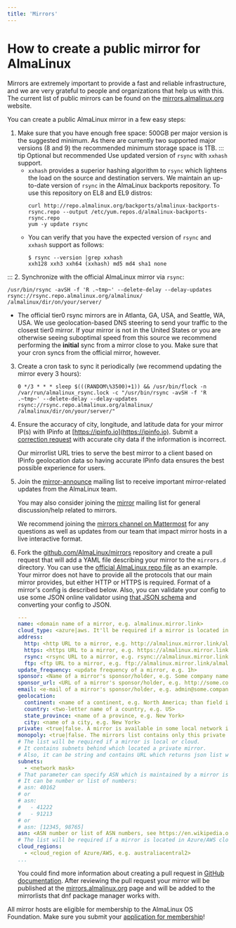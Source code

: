 ```yaml
---
title: 'Mirrors'
---
```

# How to create a public mirror for AlmaLinux

Mirrors are extremely important to provide a fast and reliable
infrastructure, and we are very grateful to people and organizations that
help us with this. The current list of public mirrors can be found on the
[mirrors.almalinux.org](https://mirrors.almalinux.org/) website.

You can create a public AlmaLinux mirror in a few easy steps:

1. Make sure that you have enough free space: 500GB per major version is the suggested minimum.  As there are currently two supported major versions (8 and 9) the recommended minimum storage space is 1TB.
::: tip Optional but recommended
Use updated version of `rsync` with `xxhash` support.
   - `xxhash` provides a superior hashing algorithm to `rsync` which lightens the load on the source and destination
   servers.
   We maintain an up-to-date version
   of `rsync` in the AlmaLinux backports repository.  To use this repository on EL8 and EL9 distros:
     ```shell
     curl http://repo.almalinux.org/backports/almalinux-backports-rsync.repo --output /etc/yum.repos.d/almalinux-backports-rsync.repo
     yum -y update rsync
     ```
   - You can verify that you have the expected version of `rsync` and `xxhash` support as follows:
     ```shell
     $ rsync --version |grep xxhash
     xxh128 xxh3 xxh64 (xxhash) md5 md4 sha1 none
     ```
:::
2. Synchronize with the official AlmaLinux mirror via `rsync`:  
   ```shell
   /usr/bin/rsync -avSH -f 'R .~tmp~' --delete-delay --delay-updates rsync://rsync.repo.almalinux.org/almalinux/ /almalinux/dir/on/your/server/
   ```
   - The official tier0 rsync mirrors are in Atlanta, GA, USA, and Seattle, WA, USA.  We use geolocation-based DNS steering to send your traffic to the closest tier0 mirror.  If your mirror is not in the United States or you are
   otherwise seeing suboptimal speed from this source we recommend performing the **initial** sync from a mirror
   close to you.  Make sure that your cron syncs from the official mirror, however.
3. Create a cron task to sync it periodically (we recommend updating the
   mirror every 3 hours):
   ```shell
   0 */3 * * * sleep $(((RANDOM\%3500)+1)) && /usr/bin/flock -n /var/run/almalinux_rsync.lock -c "/usr/bin/rsync -avSH -f 'R .~tmp~' --delete-delay --delay-updates rsync://rsync.repo.almalinux.org/almalinux/ /almalinux/dir/on/your/server/"
   ```
4. Ensure the accuracy of city, longitude, and latitude data for your mirror IP(s) with IPinfo at
   [https://ipinfo.io](https://ipinfo.io).
   Submit a [correction request](https://ipinfo.io/corrections) with accurate city data
   if the information is incorrect.

   Our mirrorlist URL tries to serve the best mirror to a client based on IPinfo geolocation data
   so having accurate IPinfo data ensures the best possible experience for users.
5. Join the [mirror-announce](https://lists.almalinux.org/mailman3/lists/mirror-announce.lists.almalinux.org/) mailing list to receive
   important mirror-related updates from the AlmaLinux team.

   You may also consider joining the [mirror](https://lists.almalinux.org/mailman3/lists/mirror.lists.almalinux.org/) mailing list for
   general discussion/help related to mirrors.

   We recommend joining the [mirrors channel on Mattermost](https://chat.almalinux.org/almalinux/channels/mirrors) for any questions
   as well as updates from our team that impact mirror hosts in a live interactive format.
6. Fork the [github.com/AlmaLinux/mirrors](https://github.com/AlmaLinux/mirrors/)
   repository and create a pull request that will add a YAML file describing
   your mirror to the `mirrors.d` directory.
   You can use the [official AlmaLinux repo file](https://github.com/AlmaLinux/mirrors/blob/master/mirrors.d/repo.almalinux.org.yml)
   as an example. Your mirror does not have to provide all the protocols
   that our main mirror provides, but either HTTP or HTTPS is required. Format of a mirror's config is described below.
   Also, you can validate your config to use some JSON online validator using [that JSON schema](https://github.com/AlmaLinux/mirrors/blob/yaml_snippets/json_schemas/mirror_config.json) and converting your config to JSON.  

    ```YAML
    ---
    name: <domain name of a mirror, e.g. almalinux.mirror.link>
    cloud_type: <azure|aws. It'll be required if a mirror is located in AWS/Azure cloud>
    address:
      http: <http URL to a mirror, e.g. http://almalinux.mirror.link/almalinux>
      https: <https URL to a mirror, e.g. https://almalinux.mirror.link/almalinux>
      rsync: <rsync URL to a mirror, e.g. rsync://almalinux.mirror.link/almalinux>
      ftp: <ftp URL to a mirror, e.g. ftp://almalinux.mirror.link/almalinux>
    update_frequency: <update frequency of a mirror, e.g. 1h>
    sponsor: <Name of a mirror's sponsor/holder, e.g. Some company name>
    sponsor_url: <URL of a mirror's sponsor/holder, e.g. http://some.company.name>
    email: <e-mail of a mirror's sponsor/holder, e.g. admin@some.company.name>
    geolocation:
      continent: <name of a continent, e.g. North America; than field is not mandatory>
      country: <two-letter name of a country, e.g. US>
      state_province: <name of a province, e.g. New York>
      city: <name of a city, e.g. New York>
    private: <true|false. A mirror is available in some local network if the param is true>
    monopoly: <true|false. The mirrors list contains only this private mirror for a suitable client if param is true>
    # The list will be required if a mirror is local or cloud.
    # It contains subnets behind which located a private mirror.
    # Also, it can be string and contains URL which returns json list with subnets
    subnets:
      - <network mask>
    # That parameter can specify ASN which is maintained by a mirror is located in cloud
    # It can be number or list of numbers:
    # asn: 40162
    # or
    # asn:
    #   - 41222
    #   - 91213
    # or
    # asn: [12345, 98765]
    asn: <ASN number or list of ASN numbers, see https://en.wikipedia.org/wiki/Autonomous_system_(Internet)>.
    # The list will be required if a mirror is located in Azure/AWS cloud
    cloud_regions:
      - <cloud_region of Azure/AWS, e.g. australiacentral2>
    ...
   ```

   You could find more information about creating a pull request in
   [GitHub documentation](https://docs.github.com/en/github/collaborating-with-issues-and-pull-requests/creating-a-pull-request).
   After reviewing the pull request your mirror will be published at the
   [mirrors.almalinux.org](https://mirrors.almalinux.org/) page and will
   be added to the mirrorlists that dnf package manager works with.

All mirror hosts are eligible for membership to the AlmaLinux OS Foundation.
Make sure you submit your [application for membership](https://almalinux.org/foundation/members/)!
